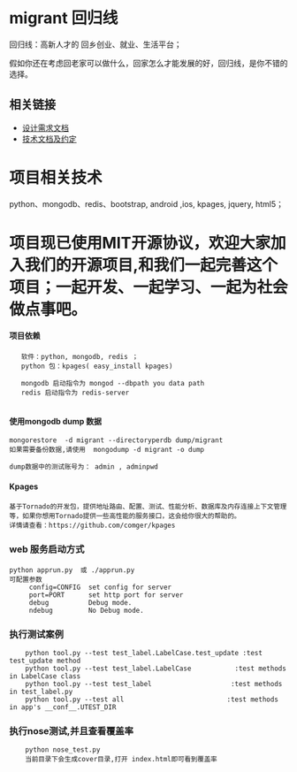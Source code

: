 migrant 回归线
=======

回归线：高新人才的 回乡创业、就业、生活平台；

假如你还在考虑回老家可以做什么，回家怎么才能发展的好，回归线，是你不错的选择。

相关链接
-----------

* [设计需求文档](https://github.com/comger/migrant/wiki)
* [技术文档及约定](https://github.com/comger/migrant/blob/master/doc/web.md)


项目相关技术
=======
python、mongodb、redis、bootstrap, android ,ios, kpages, jquery, html5；


项目现已使用MIT开源协议，欢迎大家加入我们的开源项目,和我们一起完善这个项目；一起开发、一起学习、一起为社会做点事吧。
=======


#### 项目依赖

```
   软件：python, mongodb, redis ；
   python 包：kpages( easy_install kpages) 
   
   mongodb 启动指令为 mongod --dbpath you data path
   redis 启动指令为 redis-server 
   
```

#### 使用mongodb dump 数据

```
mongorestore  -d migrant --directoryperdb dump/migrant
如果需要备份数据,请使用  mongodump -d migrant -o dump

dump数据中的测试账号为： admin , adminpwd
```

#### Kpages

```
基于Tornado的开发包，提供地址路由、配置、测试、性能分析、数据库及内存连接上下文管理等，如果你想用Tornado提供一些高性能的服务接口，这会给你很大的帮助的。
详情请查看：https://github.com/comger/kpages
```


### web 服务启动方式 
```
python apprun.py  或 ./apprun.py
可配置参数
     config=CONFIG  set config for server
     port=PORT      set http port for server
     debug          Debug mode.
     ndebug         No Debug mode.
```



### 执行测试案例
```
    python tool.py --test test_label.LabelCase.test_update :test test_update method
    python tool.py --test test_label.LabelCase           :test methods in LabelCase class
    python tool.py --test test_label                    :test methods in test_label.py
    python tool.py --test all                          :test methods in app's __conf__.UTEST_DIR

```

### 执行nose测试,并且查看覆盖率
```
    python nose_test.py
    当前目录下会生成cover目录,打开 index.html即可看到覆盖率
```




